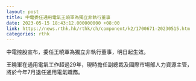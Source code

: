 ```yaml
---
layout: post
title: 中電委任通用電氣王曉軍為獨立非執行董事
date: 2023-05-15 18:43:12.000000000 +08:00
link: https://news.rthk.hk/rthk/ch/component/k2/1700671-20230515.htm
categories: rthk
---
```


中電控股宣布，委任王曉軍為獨立非執行董事，明日起生效。

王曉軍在通用電氣工作超過29年，現時擔任副總裁及國際市場部人力資源主管，將於今年7月退任通用電氣職務。
